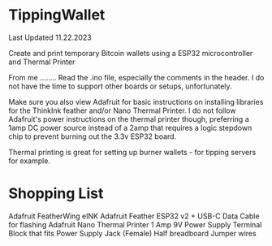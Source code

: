 # TippingWallet
Last Updated 11.22.2023

Create and print temporary Bitcoin wallets using a ESP32 microcontroller and Thermal Printer

From me ........ Read the .ino file, especially the comments in the header. I do not have the time to support other boards or setups, unfortunately.

Make sure you also view Adafruit for basic instructions on installing libraries for the ThinkInk feather and/or Nano Thermal Printer. I do not follow Adafruit's power instructions on the thermal printer though, preferring a 1amp DC power source instead of a 2amp that requires a logic stepdown chip to prevent burning out the 3.3v ESP32 board.

Thermal printing is great for setting up burner wallets - for tipping servers for example.

# Shopping List
Adafruit FeatherWing eINK
Adafruit Feather ESP32 v2 + USB-C Data Cable for flashing
Adafruit Nano Thermal Printer
1 Amp 9V Power Supply
Terminal Block that fits Power Supply Jack (Female)
Half breadboard
Jumper wires

